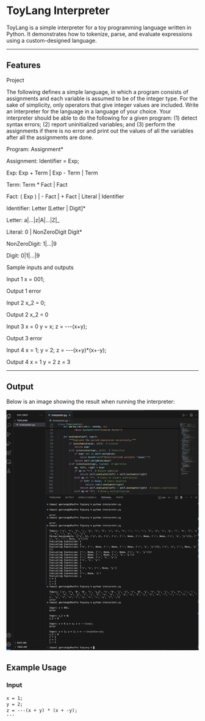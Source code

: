 # ToyLang Interpreter

ToyLang is a simple interpreter for a toy programming language written in Python. It demonstrates how to tokenize, parse, and evaluate expressions using a custom-designed language.

---

## Features

Project

The following defines a simple language, in which a program consists of assignments and each variable is assumed to be of the integer type. For the sake of simplicity, only operators that give integer values are included. Write an interpreter for the language in a language of your choice. Your interpreter should be able to do the following for a given program: (1) detect syntax errors; (2) report uninitialized variables; and (3) perform the assignments if there is no error and print out the values of all the variables after all the assignments are done.

 Program:
	Assignment*

Assignment:
	Identifier = Exp;

Exp: 
	Exp + Term | Exp - Term | Term

Term:
	Term * Fact  | Fact

Fact:
	( Exp ) | - Fact | + Fact | Literal | Identifier

Identifier:
     	Letter [Letter | Digit]*

Letter:
	a|...|z|A|...|Z|_

Literal:
	0 | NonZeroDigit Digit*
		
NonZeroDigit:
	1|...|9

Digit:
	0|1|...|9

Sample inputs and outputs

Input 1
x = 001;

Output 1
error

Input 2
x_2 = 0;

Output 2
x_2 = 0

Input 3
x = 0
y = x;
z = ---(x+y);

Output 3
error

Input 4
x = 1;
y = 2;
z = ---(x+y)*(x+-y);

Output 4
x = 1
y = 2
z = 3

---
## Output
Below is an image showing the result when running the interpreter:

![Example Output](output.png)

## Example Usage

### Input
```plaintext
x = 1;
y = 2;
z = ---(x + y) * (x + -y);
'''



